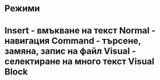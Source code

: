 Режими
=
  Insert - вмъкване на текст
	Normal - навигация
	Command - търсене, замяна, запис на файл
  Visual - селектиране на много текст
  Visual Block
=  
